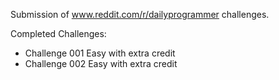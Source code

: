 
Submission of www.reddit.com/r/dailyprogrammer challenges.

Completed Challenges:
*   Challenge 001 Easy with extra credit
*   Challenge 002 Easy with extra credit